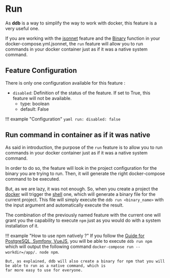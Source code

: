 Run
===

As **ddb** is a way to simplify the way to work with docker, this feature is a very useful one. 

If you are working with the [jsonnet](./jsonnet.md) feature and the [Binary](./jsonnet.md#binary) function in your 
docker-compose.yml.jsonnet, the `run` feature will allow you to run commands in your docker container just as if it 
was a native system command.

Feature Configuration
---

There is only one configuration available for this feature : 

- `disabled`: Definition of the status of the feature. If set to True, this feature will not be available.
    - type: boolean
    - default: False
    
!!! example "Configuration"
    ```yaml
    run:
        disabled: false
    ```
     
Run command in container as if it was native
---

As said in introduction, the purpose of the `run` feature is to allow you to run commands in your docker container 
just as if it was a native system command.

In order to do so, the feature will look in the project configuration for the binary you are trying to run. Then, it 
will generate the right docker-compose command to be executed.

But, as we are lazy, it was not enough. 
So, when you create a project  the [docker](./docker.md) will trigger the [shell](./shell.md) one, which will generate a 
binary file for the current project. This file will simply execute the `ddb run <binary_name>` with the input argument 
and automatically execute the result.

The combination of the previously named feature with the current one will grant you the capability to execute `npm` just
as you would do with a system installation of it.

!!! example "How to use npm natively ?"
    If you follow the [Guide for PostgreSQL, Symfony, VueJS](../guides/psql-symfony-vue.md), you will be able to execute
    `ddb run npm` which will output the following command `docker-compose run --workdir=/app/. node npm`.
    
    But, as explained, ddb will also create a binary for npm that you will be able to run as a native command, which is 
    far more easy to use for everyone.